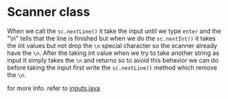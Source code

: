 # Scanner class
When we call the `sc.nextLine()` it take the input until we type `enter` and the "\n" tells that the line is finished but when we do the `sc.nextInt()` it takes the int values but not drop the `\n` special character so the scanner already have the `\n`.
After the taking int value when we try to take another string as input it simply takes the `\n` and returns so to avoid this behavior we can do before taking the input first write the `sc.nextLine()` method which remove the `\n`.

for more info. refer to [inputs.java](./Inputs.java)